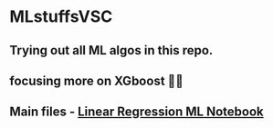 # MLstuffsVSC

## Trying out all ML algos in this repo.
## focusing more on XGboost 👌🏻

## Main files - [Linear Regression ML Notebook](linearregressionML.ipynb)
